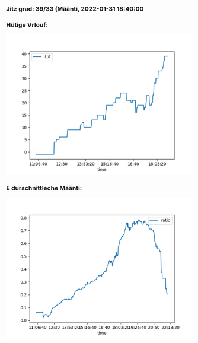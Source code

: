 ### Jitz grad: 39/33 (Määnti, 2022-01-31 18:40:00

### Hütige Vrlouf:
![Graph](Today.png)

### E durschnittleche Määnti:
![Graph](Määnti.png)